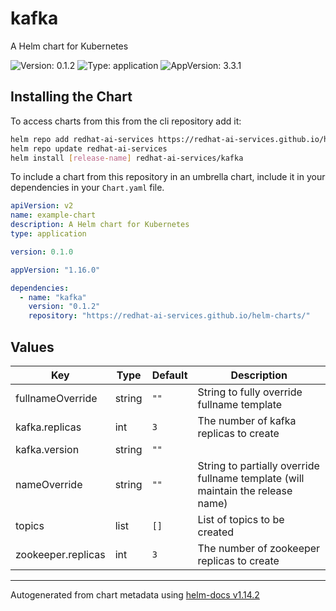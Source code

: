 # kafka

A Helm chart for Kubernetes

![Version: 0.1.2](https://img.shields.io/badge/Version-0.1.2-informational?style=flat-square) ![Type: application](https://img.shields.io/badge/Type-application-informational?style=flat-square) ![AppVersion: 3.3.1](https://img.shields.io/badge/AppVersion-3.3.1-informational?style=flat-square)

## Installing the Chart

To access charts from this from the cli repository add it:

```sh
helm repo add redhat-ai-services https://redhat-ai-services.github.io/helm-charts/
helm repo update redhat-ai-services
helm install [release-name] redhat-ai-services/kafka
```

To include a chart from this repository in an umbrella chart, include it in your dependencies in your `Chart.yaml` file.

```yaml
apiVersion: v2
name: example-chart
description: A Helm chart for Kubernetes
type: application

version: 0.1.0

appVersion: "1.16.0"

dependencies:
  - name: "kafka"
    version: "0.1.2"
    repository: "https://redhat-ai-services.github.io/helm-charts/"
```

## Values

| Key | Type | Default | Description |
|-----|------|---------|-------------|
| fullnameOverride | string | `""` | String to fully override fullname template |
| kafka.replicas | int | `3` | The number of kafka replicas to create |
| kafka.version | string | `""` |  |
| nameOverride | string | `""` | String to partially override fullname template (will maintain the release name) |
| topics | list | `[]` | List of topics to be created |
| zookeeper.replicas | int | `3` | The number of zookeeper replicas to create |

----------------------------------------------
Autogenerated from chart metadata using [helm-docs v1.14.2](https://github.com/norwoodj/helm-docs/releases/v1.14.2)
